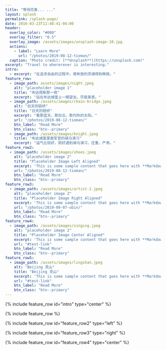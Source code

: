 ```yaml
---
title: "等待完善... ..."
layout: splash
permalink: /splash-page/
date: 2016-03-23T11:48:41-04:00
header:
  overlay_color: "#000"
  overlay_filter: "0.5"
  overlay_image: /assets/images/unsplash-image-10.jpg
  actions:
    - label: "Learn More"
      url: "/photos/2019-08-12-tioman/"
  caption: "Photo credit: [**Unsplash**](https://unsplash.com)"
excerpt: "Travel to whererever is interesting."
intro: 
  - excerpt: "在追求自由的过程中，使奔放的灵魂得到释放。"
feature_row:
  - image_path: assets/images/night.jpeg
    alt: "placeholder image 1"
    title: "布达佩斯那一夜"
    excerpt: "站在布达城堡上一眼望去，尽是美景。"
  - image_path: /assets/images/chain-bridge.jpeg
    alt: "白天的链桥"
    title: "白天的链桥"
    excerpt: "看那蓝天，那白云，那灼热的太阳。"
    url: "/photos/2019-08-12-tioman/"
    btn_label: "Read More"
    btn_class: "btn--primary"
  - image_path: /assets/images/knight.jpeg
    title: "布达城堡里面军官的骑马演习"
    excerpt: "运气比较好，刚好遇到骑马演习，庄重，严肃。"
feature_row2:
  - image_path: /assets/images/shoes.jpeg
    alt: "placeholder image 2"
    title: "Placeholder Image Left Aligned"
    excerpt: 'This is some sample content that goes here with **Markdown** formatting. Left aligned with `type="left"`'
    url: "/photos/2019-08-12-tioman/"
    btn_label: "Read More"
    btn_class: "btn--primary"
feature_row3:
  - image_path: /assets/images/artist-1.jpeg
    alt: "placeholder image 2"
    title: "Placeholder Image Right Aligned"
    excerpt: 'This is some sample content that goes here with **Markdown** formatting. Right aligned with `type="right"`'
    url: "/photos/2019-09-07-ubin/"
    btn_label: "Read More"
    btn_class: "btn--primary"
feature_row4:
  - image_path: /assets/images/singing.jpeg
    alt: "placeholder image 2"
    title: "Placeholder Image Center Aligned"
    excerpt: 'This is some sample content that goes here with **Markdown** formatting. Centered with `type="center"`'
    url: "#test-link"
    btn_label: "Read More"
    btn_class: "btn--primary"
feature_row5:
  - image_path: /assets/images/lingshan.jpeg
    alt: "Beijing 灵山"
    title: "Beijing 灵山"
    excerpt: 'This is some sample content that goes here with **Markdown** formatting. Centered with `type="center"`'
    url: "#test-link"
    btn_label: "Read More"
    btn_class: "btn--primary"
---
```


{% include feature_row id="intro" type="center" %}

{% include feature_row %}

{% include feature_row id="feature_row2" type="left" %}

{% include feature_row id="feature_row3" type="right" %}

{% include feature_row id="feature_row4" type="center" %}